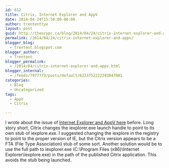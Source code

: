 ```yaml
---
id: 612
title: Citrix, Internet Explorer and AppV
date: 2014-04-24T15:50:00-06:00
author: trententtye
layout: post
guid: http://theorypc.ca/blog/2014/04/24/citrix-internet-explorer-and-appv/
permalink: /2014/04/24/citrix-internet-explorer-and-appv/
blogger_blog:
  - trentent.blogspot.com
blogger_author:
  - Trentent
blogger_permalink:
  - /2014/04/citrix-internet-explorer-and-appv.html
blogger_internal:
  - /feeds/7977773/posts/default/6223752222393847801
categories:
  - Blog
  - Uncategorized
tags:
  - AppV
  - Citrix

---
```

I wrote about the issue of [Internet Explorer and AppV here](http://trentent.blogspot.ca/2013/01/internet-explorer-popping-up-outside.html) before.  Long story short, Citrix changes the iexplorer.exe launch handle to point to its own stub of iexplore.exe.  I suggested changing the iexplore in the registry to point to the proper version of IE, but the Citrix version appears to be a FTA (File Type Association) stub of some sort.  Another solution would be to use the full path to iexplorer.exe (C:\Program Files (x86)\Internet Explorer\iexplore.exe) in the path of the published Citrix application.  This avoids the stub being launched.

<!-- AddThis Advanced Settings generic via filter on the_content -->

<!-- AddThis Share Buttons generic via filter on the_content -->